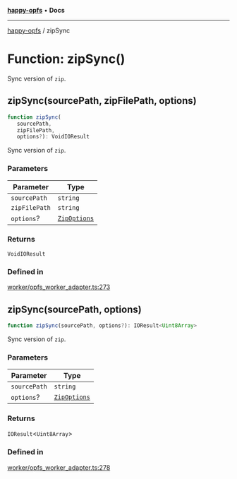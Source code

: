 [**happy-opfs**](../README.md) • **Docs**

***

[happy-opfs](../README.md) / zipSync

# Function: zipSync()

Sync version of `zip`.

## zipSync(sourcePath, zipFilePath, options)

```ts
function zipSync(
   sourcePath, 
   zipFilePath, 
   options?): VoidIOResult
```

Sync version of `zip`.

### Parameters

| Parameter | Type |
| ------ | ------ |
| `sourcePath` | `string` |
| `zipFilePath` | `string` |
| `options`? | [`ZipOptions`](../interfaces/ZipOptions.md) |

### Returns

`VoidIOResult`

### Defined in

[worker/opfs\_worker\_adapter.ts:273](https://github.com/JiangJie/happy-opfs/blob/41bfb9280ee562c4a8708809308f96d116edb112/src/worker/opfs_worker_adapter.ts#L273)

## zipSync(sourcePath, options)

```ts
function zipSync(sourcePath, options?): IOResult<Uint8Array>
```

Sync version of `zip`.

### Parameters

| Parameter | Type |
| ------ | ------ |
| `sourcePath` | `string` |
| `options`? | [`ZipOptions`](../interfaces/ZipOptions.md) |

### Returns

`IOResult`\<`Uint8Array`\>

### Defined in

[worker/opfs\_worker\_adapter.ts:278](https://github.com/JiangJie/happy-opfs/blob/41bfb9280ee562c4a8708809308f96d116edb112/src/worker/opfs_worker_adapter.ts#L278)
